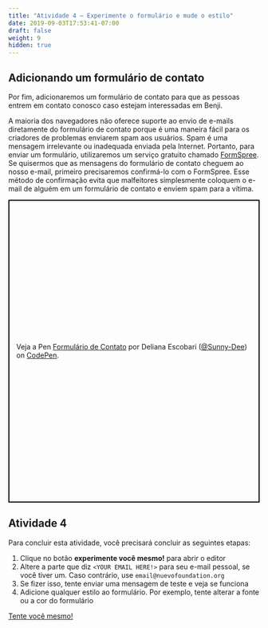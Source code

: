 ```yaml
---
title: "Atividade 4 – Experimente o formulário e mude o estilo"
date: 2019-09-03T17:53:41-07:00
draft: false
weight: 9
hidden: true
---
```


## Adicionando um formulário de contato

Por fim, adicionaremos um formulário de contato para que as pessoas entrem em contato conosco caso estejam interessadas em Benji.

A maioria dos navegadores não oferece suporte ao envio de e-mails diretamente do formulário de contato porque é uma maneira fácil para os criadores de problemas enviarem spam aos usuários. Spam é uma mensagem irrelevante ou inadequada enviada pela Internet. Portanto, para enviar um formulário, utilizaremos um serviço gratuito chamado [FormSpree](https://formspree.io/). Se quisermos que as mensagens do formulário de contato cheguem ao nosso e-mail, primeiro precisaremos confirmá-lo com o FormSpree. Esse método de confirmação evita que malfeitores simplesmente coloquem o e-mail de alguém em um formulário de contato e enviem spam para a vítima.

<p class="codepen" data-height="607" data-theme-id="dark" data-default-tab="html,result" data-user="Sunny-Dee" data-slug-hash="ywJggd" style="height: 607px; box-sizing: border-box; display: flex; align-items: center; justify-content: center; border: 2px solid black; margin: 1em 0; padding: 1em;" data-pen-title="Formulário de Contato">
    <span>Veja a Pen <a href="https://codepen.io/Sunny-Dee/pen/ywJggd/">Formulário de Contato</a> por Deliana Escobari (<a href="https://codepen.io/Sunny-Dee">@Sunny-Dee</a>)
    on <a href="https://codepen.io">CodePen</a>.</span></p>
<script async src="//assets.codepen.io/assets/embed/ei.js"></script>

## Atividade 4

Para concluir esta atividade, você precisará concluir as seguintes etapas:

1. Clique no botão <strong>experimente você mesmo!</strong> para abrir o editor
2. Altere a parte que diz <code>&lt;YOUR EMAIL HERE!&gt;</code> para seu e-mail pessoal, se você tiver um. Caso contrário, use `email@nuevofoundation.org`
3. Se fizer isso, tente enviar uma mensagem de teste e veja se funciona
4. Adicione qualquer estilo ao formulário. Por exemplo, tente alterar a fonte ou a cor do formulário

<a class="my-2 mx-4 btn btn-info" href="https://codepen.io/Sunny-Dee/pen/KEyGZo" target="_blank">Tente você mesmo!</a>
